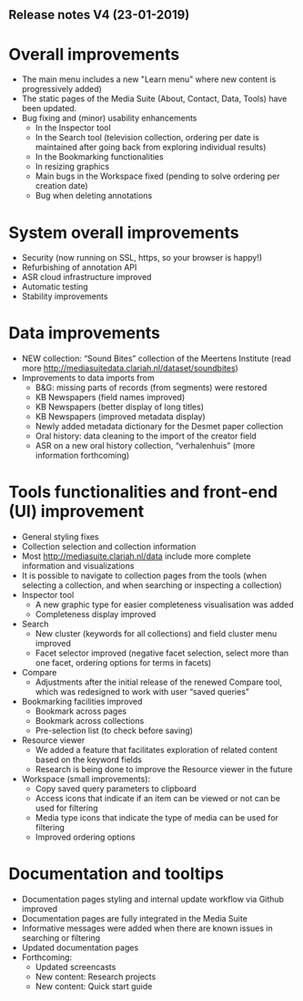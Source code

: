 Release notes V4 (23-01-2019)
---

# Overall improvements

- The main menu includes a new "Learn menu" where new content is progressively added)
- The static pages of the Media Suite (About, Contact, Data, Tools) have been updated. 
- Bug fixing and (minor) usability enhancements
  - In the Inspector tool
  - In the Search tool (television collection, ordering per date is maintained after going back from exploring individual results)
  - In the Bookmarking functionalities
  - In resizing graphics
  - Main bugs in the Workspace fixed (pending to solve ordering per creation date)
  - Bug when deleting annotations

# System overall improvements

- Security (now running on SSL, https, so your browser is happy!)
- Refurbishing of annotation API 
- ASR cloud infrastructure improved
- Automatic testing
- Stability improvements

# Data improvements

- NEW collection: “Sound Bites” collection of the Meertens Institute (read more http://mediasuitedata.clariah.nl/dataset/soundbites)
- Improvements to data imports from
  - B&G: missing parts of records (from segments) were restored
  - KB Newspapers (field names improved)
  - KB Newspapers (better display of long titles)
  - KB Newspapers (improved metadata display)
  - Newly added metadata dictionary for the Desmet paper collection
  - Oral history: data cleaning to the import of the creator field
  - ASR on a new oral history collection, “verhalenhuis” (more information forthcoming) 

# Tools functionalities and front-end (UI) improvement

- General styling fixes
- Collection selection and collection information
- Most http://mediasuite.clariah.nl/data include more complete information and visualizations
- It is possible to navigate to collection pages from the tools (when selecting a collection, and when searching or inspecting a collection)
- Inspector tool
  - A new graphic type for easier completeness visualisation was added
  - Completeness display improved
- Search
  - New cluster (keywords for all collections) and field cluster menu improved
  - Facet selector improved (negative facet selection, select more than one facet, ordering options for terms in facets)
- Compare
  - Adjustments after the initial release of the renewed Compare tool, which was redesigned to work with user “saved queries”
- Bookmarking facilities improved
  - Bookmark across pages
  - Bookmark across collections
  - Pre-selection list (to check before saving)
- Resource viewer
  - We added a feature that facilitates exploration of related content based on the keyword fields
  - Research is being done to improve the Resource viewer in the future
- Workspace (small improvements):
  - Copy saved query parameters to clipboard
  - Access icons that indicate if an item can be viewed or not can be used for filtering 
  - Media type icons that indicate the type of media can be used for filtering 
  - Improved ordering options

# Documentation and tooltips

- Documentation pages styling and internal update workflow via Github improved
- Documentation pages are fully integrated in the Media Suite
- Informative messages were added when there are known issues in searching or filtering
- Updated documentation pages
- Forthcoming: 
  - Updated screencasts
  - New content: Research projects
  - New content: Quick start guide